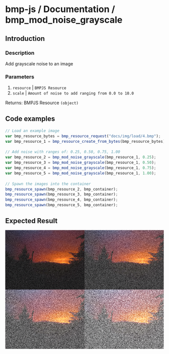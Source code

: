# bmp-js / Documentation / bmp_mod_noise_grayscale
## Introduction

### Description

Add grayscale noise to an image

### Parameters

1. `resource` | `BMPJS Resource`
2. `scale` | `Amount of noise to add ranging from 0.0 to 10.0`

Returns: BMPJS Resource `(object)`

## Code examples

```js
// Load an example image
var bmp_resource_bytes = bmp_resource_request("docs/img/load/4.bmp");
var bmp_resource_1 = bmp_resource_create_from_bytes(bmp_resource_bytes);

// Add noise with ranges of: 0.25, 0.50, 0.75, 1.00
var bmp_resource_2 = bmp_mod_noise_grayscale(bmp_resource_1, 0.25);
var bmp_resource_3 = bmp_mod_noise_grayscale(bmp_resource_1, 0.50);
var bmp_resource_4 = bmp_mod_noise_grayscale(bmp_resource_1, 0.75);
var bmp_resource_5 = bmp_mod_noise_grayscale(bmp_resource_1, 1.00);

// Spawn the images into the container
bmp_resource_spawn(bmp_resource_2, bmp_container);
bmp_resource_spawn(bmp_resource_3, bmp_container);
bmp_resource_spawn(bmp_resource_4, bmp_container);
bmp_resource_spawn(bmp_resource_5, bmp_container);
```

## Expected Result

![expected-result](./img/017.png)
